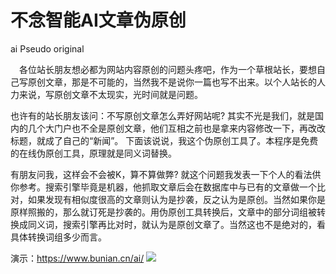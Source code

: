# 不念智能AI文章伪原创
ai Pseudo original

　各位站长朋友想必都为网站内容原创的问题头疼吧，作为一个草根站长，要想自己写原创文章，那是不可能的，当然我不是说你一篇也写不出来。以个人站长的人力来说，写原创文章不太现实，光时间就是问题。

也许有的站长朋友该问：不写原创文章怎么弄好网站呢?
其实不光是我们，就是国内的几个大门户也不全是原创文章，他们互相之前也是拿来内容修改一下，再改改标题，就成了自己的“新闻”。 下面该说说，我这个伪原创工具了。本程序是免费的在线伪原创工具，原理就是同义词替换。

有朋友问我，这样会不会被K，算不算做弊?
就这个问题我发表一下个人的看法供你参考。搜索引擎毕竟是机器，他抓取文章后会在数据库中与已有的文章做一个比对，如果发现有相似度很高的文章则认为是抄袭，反之认为是原创。当然如果你是原样照搬的，那么就订死是抄袭的。用伪原创工具转换后，文章中的部分词组被转换成同义词，搜索引擎再比对时，就认为是原创文章了。当然这也不是绝对的，看具体转换词组多少而言。

演示：https://www.bunian.cn/ai/
 <img src="https://raw.githubusercontent.com/bunian/Pseudo-original/master/1.png">
